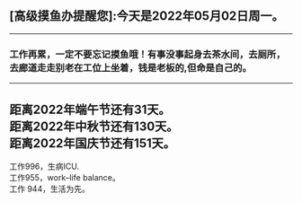 ## [高级摸鱼办提醒您]:今天是2022年05月02日周一。
---
### 工作再累，一定不要忘记摸鱼哦！有事没事起身去茶水间，去厕所，去廊道走走别老在工位上坐着，钱是老板的,但命是自己的。
---
距离2022年端午节还有31天。  
距离2022年中秋节还有130天。  
距离2022年国庆节还有151天。  
---
工作996，生病ICU.  
工作955，work–life balance。  
工作 944，生活为先。